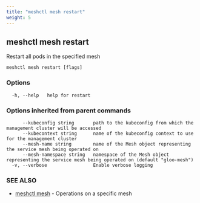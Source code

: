 ```yaml
---
title: "meshctl mesh restart"
weight: 5
---
```

## meshctl mesh restart

Restart all pods in the specified mesh

```
meshctl mesh restart [flags]
```

### Options

```
  -h, --help   help for restart
```

### Options inherited from parent commands

```
      --kubeconfig string       path to the kubeconfig from which the management cluster will be accessed
      --kubecontext string      name of the kubeconfig context to use for the management cluster
      --mesh-name string        name of the Mesh object representing the service mesh being operated on
      --mesh-namespace string   namespace of the Mesh object representing the service mesh being operated on (default "gloo-mesh")
  -v, --verbose                 Enable verbose logging
```

### SEE ALSO

* [meshctl mesh](../meshctl_mesh)	 - Operations on a specific mesh

